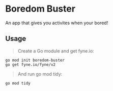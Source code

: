 # Boredom Buster
An app that gives you activites when your bored!

## Usage

> Create a Go module and get fyne.io:

    go mod init boredom-buster
    go get fyne.io/fyne/v2

> And run go mod tidy:

    go mod tidy
